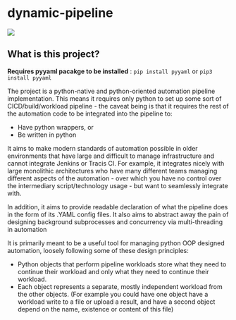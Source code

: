 # dynamic-pipeline

<img src="https://app.travis-ci.com/alexandreLamarre/dynamic-pipeline.svg?branch=main"/>

## What is this project?

**Requires pyyaml pacakge to be installed** : `pip install pyyaml` or `pip3 install pyyaml`

The project is a python-native and python-oriented automation pipeline implementation.
This means it requires only python to set up some sort of CICD/build/workload pipeline - the caveat being is that it requires the rest of the automation code to be integrated into the pipeline to:

- Have python wrappers, or
- Be written in python

It aims to make modern standards of automation possible in older environments that have large and difficult to manage infrastructure and cannot integrate Jenkins or Tracis CI. For example, it integrates nicely with large monolithic architectures who have many different teams managing different aspects of the automation - over which you have no control over the intermediary script/technology usage - but want to seamlessly integrate with.

In addition, it aims to provide readable declaration of what the pipeline does in the form of its <pipeline>.YAML config files. It also aims to abstract away the pain of designing background subprocesses and concurrency via multi-threading in automation

It is primarily meant to be a useful tool for managing python OOP designed automation, loosely following some of these design principles:

- Python objects that perform pipeline workloads store what they need to continue their workload and only what they need to continue their workload.
- Each object represents a separate, mostly independent workload from the other objects. (For example you could have one object have a workload write to a file or upload a result, and have a second object depend on the name, existence or content of this file)

